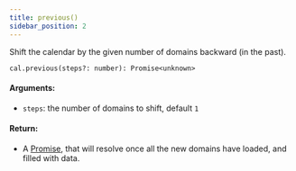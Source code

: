 ```yaml
---
title: previous()
sidebar_position: 2
---
```


Shift the calendar by the given number of domains backward (in the past).

```
cal.previous(steps?: number): Promise<unknown>
```

#### Arguments:

- `steps`: the number of domains to shift, default `1`

#### Return:

- A [Promise](https://developer.mozilla.org/en-US/docs/Web/JavaScript/Reference/Global_Objects/Promise), that will resolve once all the new domains have loaded, and filled with data.
